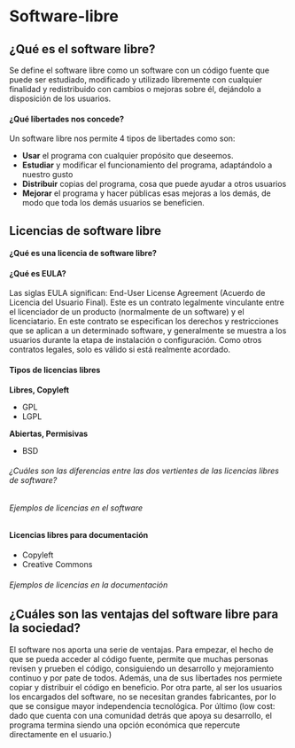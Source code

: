 # Software-libre

## ¿Qué es el software libre?

Se define el software libre como un software con un código fuente que puede ser estudiado, modificado y utilizado libremente con cualquier finalidad y redistribuido con cambios o mejoras sobre él, dejándolo a disposición de los usuarios. 

#### ¿Qué libertades nos concede?

Un software libre nos permite 4 tipos de libertades como son:

* __Usar__ el programa con cualquier propósito que deseemos.
* __Estudiar__ y modificar el funcionamiento del programa, adaptándolo a nuestro gusto
* __Distribuir__ copias del programa, cosa que puede ayudar a otros usuarios
* __Mejorar__ el programa y hacer públicas esas mejoras a los demás, de modo que toda los demás usuarios se beneficien.

## Licencias de software libre

#### ¿Qué es una licencia de software libre?

#### ¿Qué es EULA?

Las siglas EULA significan: End-User License Agreement (Acuerdo de Licencia del Usuario Final). Este es un contrato legalmente vinculante entre el licenciador de un producto (normalmente de un software) y el licenciatario.
En este contrato se especifican los derechos y restricciones que se aplican a un determinado software, y generalmente se muestra a los usuarios durante la etapa de instalación o configuración. Como otros contratos legales, solo es válido si está realmente acordado.

#### Tipos de licencias libres

__Libres, Copyleft__

* GPL 
* LGPL

__Abiertas, Permisivas__

* BSD

###### ¿Cuáles son las diferencias entre las dos vertientes de las licencias libres de software?

###### Ejemplos de licencias en el software

#### Licencias libres para documentación 

* Copyleft
* Creative Commons

###### Ejemplos de licencias en la documentación

## ¿Cuáles son las ventajas del software libre para la sociedad?

El software nos aporta una serie de ventajas. Para empezar, el hecho de que se pueda acceder al código fuente, permite que muchas personas revisen y prueben el código, consiguiendo un desarrollo y mejoramiento continuo y por pate de todos. Además, una de sus libertades nos permiete copiar y distribuir el código en beneficio. Por otra parte, al ser los usuarios los encargados del software, no se necesitan grandes fabricantes, por lo que se consigue mayor independencia tecnológica. Por último (low cost: dado que cuenta con una comunidad detrás que apoya su desarrollo, el programa termina siendo una opción económica que repercute directamente en el usuario.)


